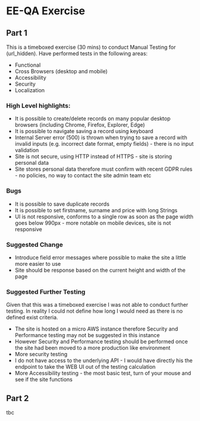# EE-QA Exercise

## Part 1

This is a timeboxed exercise (30 mins) to conduct Manual Testing for (url_hidden). Have performed tests in the following areas:

- Functional
- Cross Browsers (desktop and mobile)
- Accessibility
- Security
- Localization

### High Level highlights:

- It is possible to create/delete records on many popular desktop browsers (including Chrome, Firefox, Explorer, Edge)
- It is possible to navigate saving a record using keyboard
- Internal Server error (500) is thrown when trying to save a record with invalid inputs (e.g. incorrect date format, empty fields) - there is no input validation
- Site is not secure, using HTTP instead of HTTPS - site is storing personal data
- Site stores personal data therefore must confirm with recent GDPR rules - no policies, no way to contact the site admin team etc

### Bugs
- It is possible to save duplicate records
- It is possible to set firstname, surname and price with long Strings
- UI is not responsive, conforms to a single row as soon as the page width goes below 990px - more notable on mobile devices, site is not responsive

### Suggested Change
- Introduce field error messages where possible to make the site a little more easier to use
- Site should be response based on the current height and width of the page

### Suggested Further Testing
Given that this was a timeboxed exercise I was not able to conduct further testing. In reality I could not define how long I would need as there is no defined exist criteria.
- The site is hosted on a micro AWS instance therefore Security and Performance testing may not be suggested in this instance
- However Security and Performance testing should be performed once the site had been moved to a more production like environment
- More security testing
- I do not have access to the underlying API - I would have directly his the endpoint to take the WEB UI out of the testing calculation
- More Accessibility testing - the most basic test, turn of your mouse and see if the site functions

## Part 2

tbc
